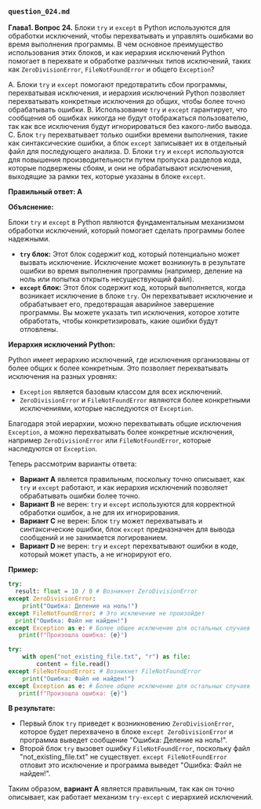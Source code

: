 ### `question_024.md`

**Глава1. Вопрос 24.** Блоки `try` и `except` в Python используются для обработки исключений, чтобы перехватывать и управлять ошибками во время выполнения программы. В чем основное преимущество использования этих блоков, и как иерархия исключений Python помогает в перехвате и обработке различных типов исключений, таких как `ZeroDivisionError`, `FileNotFoundError` и общего `Exception`?

A.  Блоки `try` и `except` помогают предотвратить сбои программы, перехватывая исключения, и иерархия исключений Python позволяет перехватывать конкретные исключения до общих, чтобы более точно обрабатывать ошибки.
B.  Использование `try` и `except` гарантирует, что сообщения об ошибках никогда не будут отображаться пользователю, так как все исключения будут игнорироваться без какого-либо вывода.
C.  Блок `try` перехватывает только ошибки времени выполнения, такие как синтаксические ошибки, а блок `except` записывает их в отдельный файл для последующего анализа.
D.  Блоки `try` и `except` используются для повышения производительности путем пропуска разделов кода, которые подвержены сбоям, и они не обрабатывают исключения, выходящие за рамки тех, которые указаны в блоке `except`.

**Правильный ответ: A**

**Объяснение:**

Блоки `try` и `except` в Python являются фундаментальным механизмом обработки исключений, который помогает сделать программы более надежными.

*   **`try` блок:** Этот блок содержит код, который потенциально может вызвать исключение. Исключение может возникнуть в результате ошибки во время выполнения программы (например, деление на ноль или попытка открыть несуществующий файл).
*   **`except` блок:** Этот блок содержит код, который выполняется, когда возникает исключение в блоке `try`. Он перехватывает исключение и обрабатывает его, предотвращая аварийное завершение программы. Вы можете указать тип исключения, которое хотите обработать, чтобы конкретизировать, какие ошибки будут отловлены.

**Иерархия исключений Python:**

Python имеет иерархию исключений, где исключения организованы от более общих к более конкретным. Это позволяет перехватывать исключения на разных уровнях:

*   `Exception` является базовым классом для всех исключений.
*   `ZeroDivisionError` и `FileNotFoundError` являются более конкретными исключениями, которые наследуются от `Exception`.

Благодаря этой иерархии, можно перехватывать общие исключения `Exception`, а можно перехватывать более конкретные исключения, например `ZeroDivisionError` или `FileNotFoundError`, которые наследуются от `Exception`.

Теперь рассмотрим варианты ответа:

*   **Вариант A** является правильным, поскольку точно описывает, как `try` и `except` работают, и как иерархия исключений позволяет обрабатывать ошибки более точно.
*   **Вариант B** не верен: `try` и `except` используются для корректной обработки ошибок, а не для их игнорирования.
*   **Вариант C** не верен: Блок `try` может перехватывать и синтаксические ошибки, блок `except` предназначен для вывода сообщений и не занимается логированием.
*   **Вариант D** не верен: `try` и `except` перехватывают ошибки в коде, который может упасть, а не игнорируют его.

**Пример:**

```python
try:
  result: float = 10 / 0 # Возникнет ZeroDivisionError
except ZeroDivisionError:
    print("Ошибка: Деление на ноль!")
except FileNotFoundError: # Это исключение не произойдет
  print("Ошибка: Файл не найден!")
except Exception as e: # Более общее исключение для остальных случаев
   print(f"Произошла ошибка: {e}")

try:
    with open("not_existing_file.txt", "r") as file:
        content = file.read()
except FileNotFoundError: # Возникнет FileNotFoundError
    print("Ошибка: Файл не найден!")
except Exception as e: # Более общее исключение для остальных случаев
   print(f"Произошла ошибка: {e}")
```

**В результате:**
* Первый блок `try` приведет к возникновению `ZeroDivisionError`, которое будет перехвачено в блоке `except ZeroDivisionError` и программа выведет сообщение "Ошибка: Деление на ноль!".
* Второй блок `try` вызовет ошибку `FileNotFoundError`, поскольку файл "not_existing_file.txt" не существует. `except FileNotFoundError` отловит это исключение и программа выведет "Ошибка: Файл не найден!".

Таким образом, **вариант A** является правильным, так как он точно описывает, как работает механизм `try-except` с иерархией исключений.
